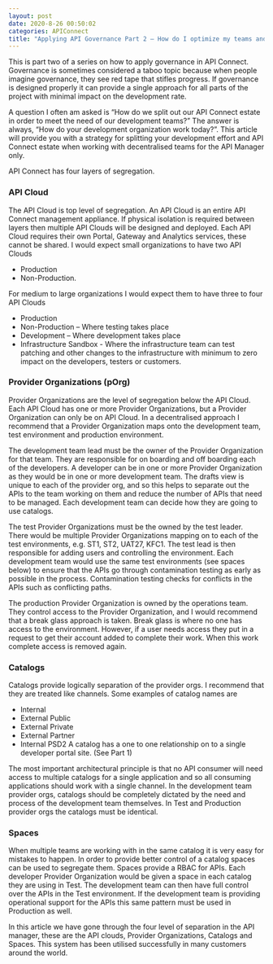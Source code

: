 ```yaml
---
layout: post
date: 2020-8-26 00:50:02
categories: APIConnect
title: "Applying API Governance Part 2 – How do I optimize my teams and infrastructure to provide the best API factory with decentralised teams?"
---
```

This is part two of a series on how to apply governance in API Connect.  Governance is sometimes considered a taboo topic because when people imagine governance, they see red tape that stifles progress. If governance is designed properly it can provide a single approach for all parts of the project with minimal impact on the development rate.

A question I often am asked is “How do we split out our API Connect estate in order to meet the need of our development teams?” The answer is always, “How do your development organization work today?”. This article will provide you with a strategy for splitting your development effort and API Connect estate when working with decentralised teams for the API Manager only.
<!--more-->

API Connect has four layers of segregation.

### API Cloud
The API Cloud is top level of segregation. An API Cloud is an entire API Connect management appliance. If physical isolation is required between layers then multiple API Clouds will be designed and deployed. Each API Cloud requires their own Portal, Gateway and Analytics services, these cannot be shared. I would expect small organizations to have two API Clouds
* Production
* Non-Production.

For medium to large organizations I would expect them to have three to four API Clouds
* Production
* Non-Production – Where testing takes place
* Development – Where development takes place
* Infrastructure Sandbox - Where the infrastructure team can test patching and other changes to the infrastructure with minimum to zero impact on the developers, testers or customers.

### Provider Organizations (pOrg)
Provider Organizations are the level of segregation below the API Cloud. Each API Cloud has one or more Provider Organizations, but a Provider Organization can only be on API Cloud. In a decentralised approach I recommend that a Provider Organization maps onto the development team, test environment and production environment.

The development team lead must be the owner of the Provider Organization for that team. They are responsible for on boarding and off boarding each of the developers. A developer can be in one or more Provider Organization as they would be in one or more development team. The drafts view is unique to each of the provider org, and so this helps to separate out the APIs to the team working on them and reduce the number of APIs that need to be managed. Each development team can decide how they are going to use catalogs.

The test Provider Organizations must be the owned by the test leader. There would be multiple Provider Organizations mapping on to each of the test environments, e.g. ST1, ST2, UAT27, KFC1. The test lead is then responsible for adding users and controlling the environment. Each development team would use the same test environments (see spaces below) to ensure that the APIs go through contamination testing as early as possible in the process. Contamination testing checks for conflicts in the APIs such as conflicting paths.

The production Provider Organization is owned by the operations team. They control access to the Provider Organization, and I would recommend that a break glass approach is taken. Break glass is where no one has access to the environment. However, if a user needs access they put in a request to get their account added to complete their work. When this work complete access is removed again.

### Catalogs
Catalogs provide logically separation of the provider orgs.  I recommend that they are treated like channels. Some examples of catalog names are
* Internal
* External Public
* External Private
* External Partner
* Internal PSD2
A catalog has a one to one relationship on to a single developer portal site.  (See Part 1)

The most important architectural principle is that no API consumer will need access to multiple catalogs for a single application and so all consuming applications should work with a single channel.
In the development team provider orgs, catalogs should be completely dictated by the need and process of the development team themselves. In Test and Production provider orgs the catalogs must be identical.

### Spaces
When multiple teams are working with in the same catalog it is very easy for mistakes to happen.  In order to provide better control of a catalog spaces can be used to segregate them. Spaces provide a RBAC for APIs. Each developer Provider Organization would be given a space in each catalog they are using in Test. The development team can then have full control over the APIs in the Test environment. If the development team is providing operational support for the APIs this same pattern must be used in Production as well.  

In this article we have gone through the four level of separation in the API manager, these are the API clouds, Provider Organizations, Catalogs and Spaces. This system has been utilised successfully in many customers around the world.
